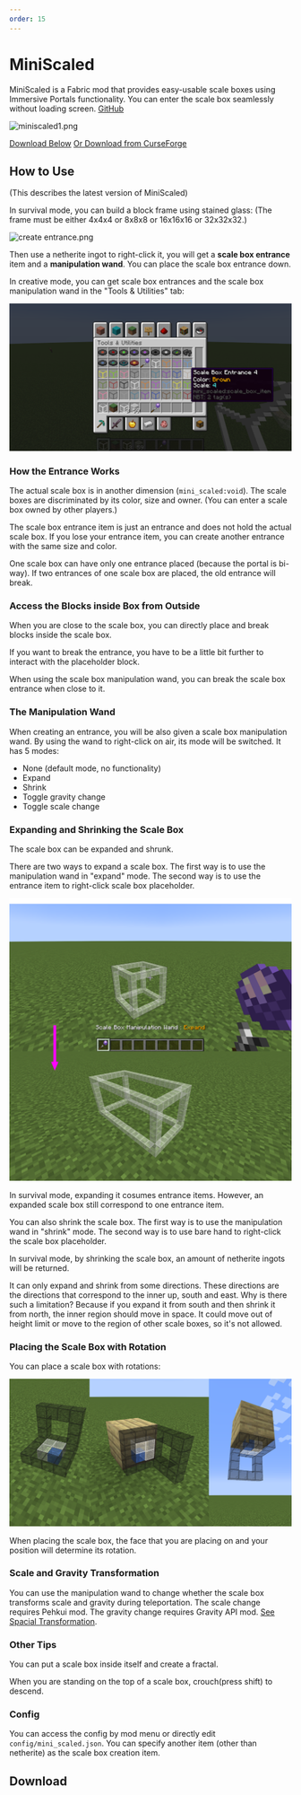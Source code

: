 ```yaml
---
order: 15
---
```




# MiniScaled

MiniScaled is a Fabric mod that provides easy-usable scale boxes using Immersive Portals functionality. You can enter the scale box seamlessly without loading screen. [GitHub](https://github.com/qouteall/MiniScaledMod)

![miniscaled1.png](https://i.loli.net/2021/09/30/J9bBF82tRu5yIkW.png)

[Download Below](#download)   [Or Download from CurseForge](https://www.curseforge.com/minecraft/mc-mods/miniscaled)

## How to Use

(This describes the latest version of MiniScaled)

In survival mode, you can build a block frame using stained glass:  (The frame must be either 4x4x4 or 8x8x8 or 16x16x16 or 32x32x32.)

![create entrance.png](https://s2.loli.net/2022/03/20/Rg3WscPd5yQYV9T.png)

Then use a netherite ingot to right-click it, you will get a **scale box entrance** item and a **manipulation wand**. You can place the scale box entrance down.

In creative mode, you can get scale box entrances and the scale box manipulation wand in the "Tools & Utilities" tab:

![](./mini_scaled_item.png)

### How the Entrance Works

The actual scale box is in another dimension (`mini_scaled:void`). The scale boxes are discriminated by its color, size and owner. (You can enter a scale box owned by other players.)

The scale box entrance item is just an entrance and does not hold the actual scale box. If you lose your entrance item, you can create another entrance with the same size and color.

One scale box can have only one entrance placed (because the portal is bi-way). If two entrances of one scale box are placed, the old entrance will break.

### Access the Blocks inside Box from Outside

When you are close to the scale box, you can directly place and break blocks inside the scale box.

If you want to break the entrance, you have to be a little bit further to interact with the placeholder block.

When using the scale box manipulation wand, you can break the scale box entrance when close to it.

### The Manipulation Wand

When creating an entrance, you will be also given a scale box manipulation wand. By using the wand to right-click on air, its mode will be switched. It has 5 modes:

* None (default mode, no functionality)
* Expand
* Shrink
* Toggle gravity change
* Toggle scale change

### Expanding and Shrinking the Scale Box

The scale box can be expanded and shrunk.

There are two ways to expand a scale box. The first way is to use the manipulation wand in "expand" mode. The second way is to use the entrance item to right-click scale box placeholder.

![](./scale_box_expand.png)

In survival mode, expanding it cosumes entrance items. However, an expanded scale box still correspond to one entrance item.

You can also shrink the scale box. The first way is to use the manipulation wand in "shrink" mode. The second way is to use bare hand to right-click the scale box placeholder.

In survival mode, by shrinking the scale box, an amount of netherite ingots will be returned.

It can only expand and shrink from some directions. These directions are the directions that correspond to the inner up, south and east. Why is there such a limitation? Because if you expand it from south and then shrink it from north, the inner region should move in space. It could move out of height limit or move to the region of other scale boxes, so it's not allowed. 

### Placing the Scale Box with Rotation

You can place a scale box with rotations:

![](./scale_box_rotations.png)

When placing the scale box, the face that you are placing on and your position will determine its rotation.

### Scale and Gravity Transformation

You can use the manipulation wand to change whether the scale box transforms scale and gravity during teleportation. The scale change requires Pehkui mod. The gravity change requires Gravity API mod. [See Spacial Transformation](./Spatial-Transformation.html).

### Other Tips

You can put a scale box inside itself and create a fractal.

When you are standing on the top of a scale box, crouch(press shift) to descend.

### Config

You can access the config by mod menu or directly edit `config/mini_scaled.json`. You can specify another item (other than netherite) as the scale box creation item.

## Download

<ClientOnly>
<ModDownload
    github_repo="qouteall/MiniScaledMod"
    :locale_text="{download:'Download', preRelease:'Pre-Release', publishTime:'Publish time'}"></ModDownload></ClientOnly>